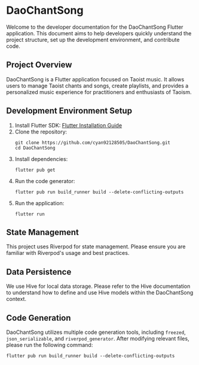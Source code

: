 # DaoChantSong

Welcome to the developer documentation for the DaoChantSong Flutter application. This document aims to help developers quickly understand the project structure, set up the development environment, and contribute code.

## Project Overview

DaoChantSong is a Flutter application focused on Taoist music. It allows users to manage Taoist chants and songs, create playlists, and provides a personalized music experience for practitioners and enthusiasts of Taoism.

## Development Environment Setup

1. Install Flutter SDK: [Flutter Installation Guide](https://flutter.dev/docs/get-started/install)
2. Clone the repository:
   ```
   git clone https://github.com/cyan92128505/DaoChantSong.git
   cd DaoChantSong
   ```
3. Install dependencies:
   ```
   flutter pub get
   ```
4. Run the code generator:
   ```
   flutter pub run build_runner build --delete-conflicting-outputs
   ```
5. Run the application:
   ```
   flutter run
   ```

## State Management

This project uses Riverpod for state management. Please ensure you are familiar with Riverpod's usage and best practices.

## Data Persistence

We use Hive for local data storage. Please refer to the Hive documentation to understand how to define and use Hive models within the DaoChantSong context.

## Code Generation

DaoChantSong utilizes multiple code generation tools, including `freezed`, `json_serializable`, and `riverpod_generator`. After modifying relevant files, please run the following command:

```
flutter pub run build_runner build --delete-conflicting-outputs
```
